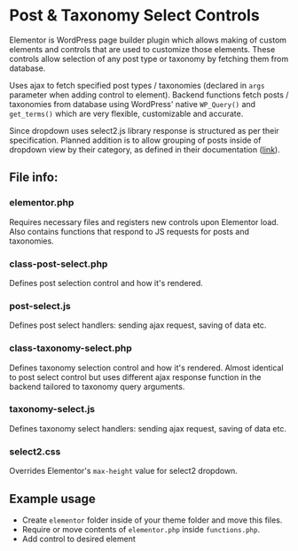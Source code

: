 # Post & Taxonomy Select Controls

Elementor is WordPress page builder plugin which allows making of custom elements and controls
that are used to customize those elements.
These controls allow selection of any post type or taxonomy by fetching them from
database.

Uses ajax to fetch specified post types / taxonomies (declared in `args` parameter when
adding control to element).
Backend functions fetch posts / taxonomies from database using WordPress' native `WP_Query()` 
and `get_terms()` which are very flexible, customizable and accurate.

Since dropdown uses select2.js library response is structured as per their specification.
Planned addition is to allow grouping of posts inside of dropdown view by their category,
as defined in their documentation ([link](https://select2.org/options#dropdown-option-groups)).

## File info:

### elementor.php

Requires necessary files and registers new controls upon Elementor load.
Also contains functions that respond to JS requests for posts and taxonomies.

### class-post-select.php

Defines post selection control and how it's rendered.

### post-select.js

Defines post select handlers: sending ajax request, saving of data etc.

### class-taxonomy-select.php

Defines taxonomy selection control and how it's rendered.
Almost identical to post select control but uses different ajax response function
in the backend tailored to taxonomy query arguments.

### taxonomy-select.js

Defines taxonomy select handlers: sending ajax request, saving of data etc.

### select2.css

Overrides Elementor's `max-height` value for select2 dropdown.

## Example usage

- Create `elementor` folder inside of your theme folder and move this files.
- Require or move contents of `elementor.php` inside `functions.php`.
- Add control to desired element
